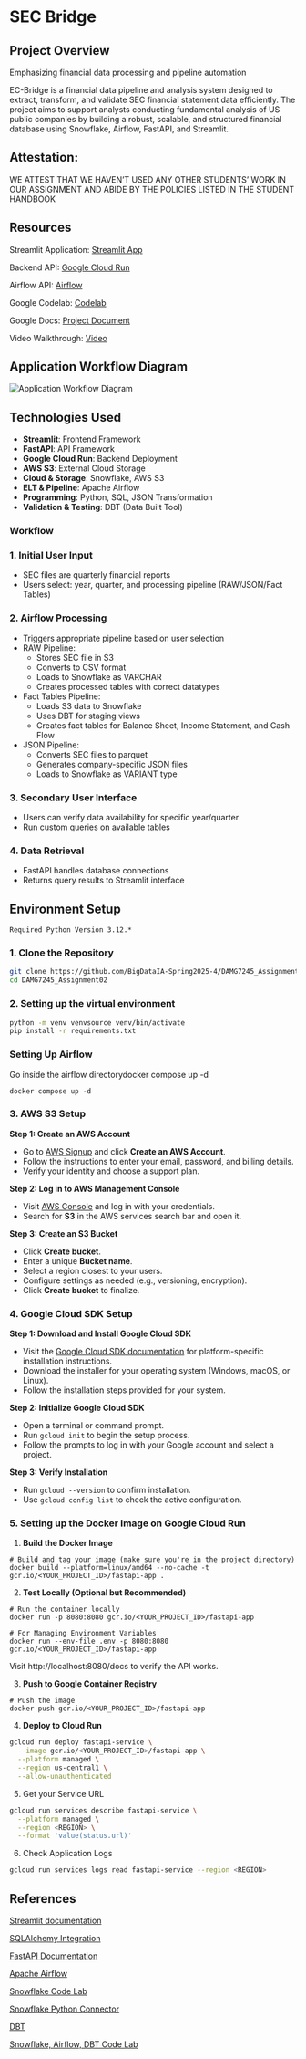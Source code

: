 # SEC Bridge

## Project Overview

Emphasizing financial data processing and pipeline automation

EC-Bridge is a financial data pipeline and analysis system designed to extract, transform, and validate SEC financial statement data efficiently. The project aims to support analysts conducting fundamental analysis of US public companies by building a robust, scalable, and structured financial database using Snowflake, Airflow, FastAPI, and Streamlit.

## Attestation:

WE ATTEST THAT WE HAVEN’T USED ANY OTHER STUDENTS’ WORK IN OUR ASSIGNMENT AND ABIDE BY THE POLICIES LISTED IN THE STUDENT HANDBOOK

## Resources

Streamlit Application: [Streamlit App](https://secbridge.streamlit.app/)

Backend API: [Google Cloud Run](https://fastapi-service-7ss2sa6dka-uc.a.run.app/docs)

Airflow API: [Airflow](http://34.171.240.161:8080)

Google Codelab: [Codelab](https://codelabs-preview.appspot.com/?file_id=1G_vUq91SMNNV23FcLGJ1ADARpDVSipgqq67Mxie8pJI/edit?tab=t.0#1)

Google Docs: [Project Document](https://docs.google.com/document/d/1G_vUq91SMNNV23FcLGJ1ADARpDVSipgqq67Mxie8pJI/edit?tab=t.0)

Video Walkthrough: [Video](https://drive.google.com/file/d/16XDbPIdi6c4UuNQVmjm6gx3oNwx6czK7/view?usp=sharing)

## Application Workflow Diagram

![Application Workflow Diagram](data_stream.png)

## Technologies Used

- **Streamlit**: Frontend Framework
- **FastAPI**: API Framework
- **Google Cloud Run**: Backend Deployment
- **AWS S3**: External Cloud Storage
- **Cloud & Storage**: Snowflake, AWS S3
- **ELT & Pipeline**: Apache Airflow
- **Programming**: Python, SQL, JSON Transformation
- **Validation & Testing**: DBT (Data Built Tool)

### Workflow
### 1. Initial User Input

- SEC files are quarterly financial reports
- Users select: year, quarter, and processing pipeline (RAW/JSON/Fact Tables)

### 2. Airflow Processing

- Triggers appropriate pipeline based on user selection
- RAW Pipeline:
    - Stores SEC file in S3
    - Converts to CSV format
    - Loads to Snowflake as VARCHAR
    - Creates processed tables with correct datatypes
- Fact Tables Pipeline:
    - Loads S3 data to Snowflake
    - Uses DBT for staging views
    - Creates fact tables for Balance Sheet, Income Statement, and Cash Flow
- JSON Pipeline:
    - Converts SEC files to parquet
    - Generates company-specific JSON files
    - Loads to Snowflake as VARIANT type

### 3. Secondary User Interface

- Users can verify data availability for specific year/quarter
- Run custom queries on available tables

### 4. Data Retrieval

- FastAPI handles database connections
- Returns query results to Streamlit interface

## Environment Setup

```
Required Python Version 3.12.*
```

### 1. Clone the Repository

```bash
git clone https://github.com/BigDataIA-Spring2025-4/DAMG7245_Assignment02.git
cd DAMG7245_Assignment02
```

### 2. Setting up the virtual environment

```bash
python -m venv venvsource venv/bin/activate
pip install -r requirements.txt
```
### Setting Up Airflow

Go inside the airflow directorydocker compose up -d
```
docker compose up -d
```

### 3. AWS S3 Setup

**Step 1: Create an AWS Account**

- Go to [AWS Signup](https://aws.amazon.com/) and click **Create an AWS Account**.
- Follow the instructions to enter your email, password, and billing details.
- Verify your identity and choose a support plan.

**Step 2: Log in to AWS Management Console**

- Visit [AWS Console](https://aws.amazon.com/console/) and log in with your credentials.
- Search for **S3** in the AWS services search bar and open it.

**Step 3: Create an S3 Bucket**

- Click **Create bucket**.
- Enter a unique **Bucket name**.
- Select a region closest to your users.
- Configure settings as needed (e.g., versioning, encryption).
- Click **Create bucket** to finalize.

### 4. Google Cloud SDK Setup

**Step 1: Download and Install Google Cloud SDK**

- Visit the [Google Cloud SDK documentation](https://cloud.google.com/sdk/docs/install) for platform-specific installation instructions.
- Download the installer for your operating system (Windows, macOS, or Linux).
- Follow the installation steps provided for your system.

**Step 2: Initialize Google Cloud SDK**

- Open a terminal or command prompt.
- Run `gcloud init` to begin the setup process.
- Follow the prompts to log in with your Google account and select a project.

**Step 3: Verify Installation**

- Run `gcloud --version` to confirm installation.
- Use `gcloud config list` to check the active configuration.

### 5. Setting up the Docker Image on Google Cloud Run

1. **Build the Docker Image**

```docker
# Build and tag your image (make sure you're in the project directory)
docker build --platform=linux/amd64 --no-cache -t gcr.io/<YOUR_PROJECT_ID>/fastapi-app .

```

2. **Test Locally (Optional but Recommended)**

```docker
# Run the container locally
docker run -p 8080:8080 gcr.io/<YOUR_PROJECT_ID>/fastapi-app

# For Managing Environment Variables
docker run --env-file .env -p 8080:8080 gcr.io/<YOUR_PROJECT_ID>/fastapi-app
```

Visit http://localhost:8080/docs to verify the API works.

3. **Push to Google Container Registry**

```docker
# Push the image
docker push gcr.io/<YOUR_PROJECT_ID>/fastapi-app
```

4. **Deploy to Cloud Run**

```bash
gcloud run deploy fastapi-service \
  --image gcr.io/<YOUR_PROJECT_ID>/fastapi-app \
  --platform managed \
  --region us-central1 \
  --allow-unauthenticated  
```

5. Get your Service URL

```bash
gcloud run services describe fastapi-service \
  --platform managed \
  --region <REGION> \
  --format 'value(status.url)'
```

6. Check Application Logs

```bash
gcloud run services logs read fastapi-service --region <REGION>
```

## References

[Streamlit documentation](https://docs.streamlit.io/)

[SQLAlchemy Integration](https://fastapi.tiangolo.com/tutorial/sql-databases/)

[FastAPI Documentation](https://fastapi.tiangolo.com/)

[Apache Airflow](https://airflow.apache.org/docs/)

[Snowflake Code Lab]( https://quickstarts.snowflake.com/guide/getting_started_with_snowflake/index.html#0)

[Snowflake Python Connector](https://docs.snowflake.com/en/user-guide/python-connector)

[DBT](https://docs.getdbt.com/)

[Snowflake, Airflow, DBT Code Lab](https://quickstarts.snowflake.com/guide/data_engineering_with_apache_airflow/index.html?index=..%2F..index#0)
